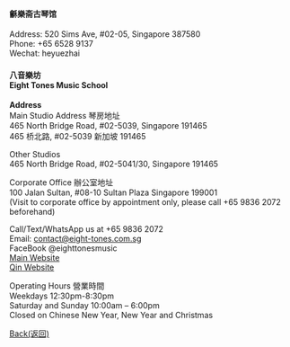 #### 龢樂斋古琴馆
Address: 520 Sims Ave, #02-05, Singapore 387580  
Phone: +65 6528 9137  
Wechat: heyuezhai

#### 八音樂坊 <br/>Eight Tones Music School 
**Address**  
Main Studio Address 琴房地址  
465 North Bridge Road, #02-5039, Singapore 191465  
465 桥北路, #02-5039 新加坡 191465

Other Studios  
465 North Bridge Road, #02-5041/30, Singapore 191465  

Corporate Office 辦公室地址  
100 Jalan Sultan, #08-10 Sultan Plaza Singapore 199001  
(Visit to corporate office by appointment only, please call +65 9836 2072 beforehand)  

Call/Text/WhatsApp us at +65 9836 2072  
Email: contact@eight-tones.com.sg  
FaceBook @eighttonesmusic  
[Main Website](eight-tones.com.sg)  
[Qin Website](guqin.com.sg) 

Operating Hours 營業時間  
Weekdays 12:30pm-8:30pm  
Saturday and Sunday 10:00am – 6:00pm  
Closed on Chinese New Year, New Year and Christmas  





[Back(返回)](index.md)
